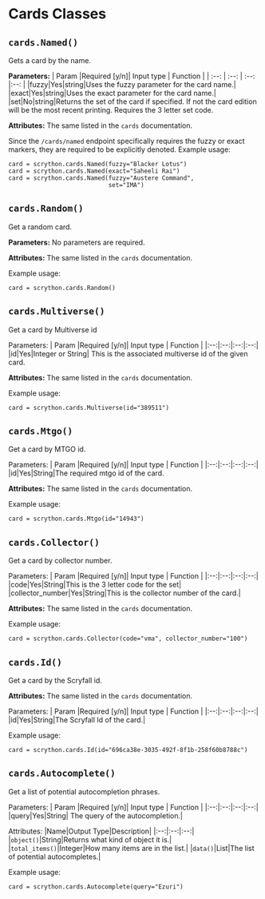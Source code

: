 ﻿# Cards Classes

## `cards.Named()`
Gets a card by the name.

**Parameters:**
| Param |Required [y/n]| Input type | Function |
| :--: | :--: | :--:  |:--: |
|fuzzy|Yes|string|Uses the fuzzy parameter for the card name.|
|exact|Yes|string|Uses the exact parameter for the card name.|
|set|No|string|Returns the set of the card if specified. If not the card edition will be the most recent printing. Requires the 3 letter set code.

**Attributes:**
The same listed in the `cards` documentation.

Since the `/cards/named` endpoint specifically requires the fuzzy or exact markers, they are required to be explicitly denoted.
Example usage:

    card = scrython.cards.Named(fuzzy="Blacker Lotus")
    card = scrython.cards.Named(exact="Saheeli Rai")
    card = scrython.cards.Named(fuzzy="Austere Command",
							    set="IMA")

## `cards.Random()`
Get a random card.

**Parameters:**
No parameters are required.

**Attributes:**
The same listed in the `cards` documentation.

Example usage:

    card = scrython.cards.Random()

## `cards.Multiverse()`
Get a card by Multiverse id

Parameters:
| Param |Required [y/n]| Input type | Function |
|:--:|:--:|:--:|:--:|
|id|Yes|Integer or String| This is the associated multiverse id of the given card.

**Attributes:**
The same listed in the `cards` documentation.

Example usage:

    card = scrython.cards.Multiverse(id="389511")

## `cards.Mtgo()`
Get a card by MTGO id.

Parameters:
| Param |Required [y/n]| Input type | Function |
|:--:|:--:|:--:|:--:|
|id|Yes|String|The required mtgo id of the card.

**Attributes:**
The same listed in the `cards` documentation.

Example usage:

    card = scrython.cards.Mtgo(id="14943")

## `cards.Collector()`
Get a card by collector number.

Parameters:
| Param |Required [y/n]| Input type | Function |
|:--:|:--:|:--:|:--:|
|code|Yes|String|This is the 3 letter code for the set|
|collector_number|Yes|String|This is the collector number of the card.|

**Attributes:**
The same listed in the `cards` documentation.

Example usage:

    card = scrython.cards.Collector(code="vma", collector_number="100")

## `cards.Id()`
Get a card by the Scryfall id.

**Attributes:**
The same listed in the `cards` documentation.

Parameters:
| Param |Required [y/n]| Input type | Function |
|:--:|:--:|:--:|:--:|
|id|Yes|String|The Scryfall Id of the card.|

Example usage:

    card = scrython.cards.Id(id="696ca38e-3035-492f-8f1b-258f60b8788c")

## `cards.Autocomplete()`
Get a list of potential autocompletion phrases.

Parameters:
| Param |Required [y/n]| Input type | Function |
|:--:|:--:|:--:|:--:|
|query|Yes|String| The query of the autocompletion.|

Attributes:
|Name|Output Type|Description|
|:--:|:--:|:--:|
|`object()`|String|Returns what kind of object it is.|
|`total_items()`|Integer|How many items are in the list.|
|`data()`|List|The list of potential autocompletes.|

Example usage:

    card = scrython.cards.Autocomplete(query="Ezuri")


